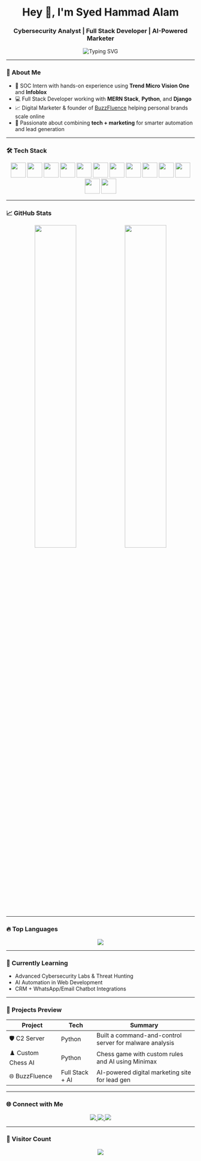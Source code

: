 <h1 align="center">Hey 👋, I'm Syed Hammad Alam</h1>
<h3 align="center">Cybersecurity Analyst | Full Stack Developer | AI-Powered Marketer</h3>

<p align="center">
  <img src="https://readme-typing-svg.demolab.com?font=Fira+Code&weight=500&size=24&pause=1000&color=FF6363&center=true&vCenter=true&width=440&lines=Building+Digital+Futures;Cybersecurity+%7C+Web+Dev+%7C+Marketing;Let's+Create+Something+Epic+🔥" alt="Typing SVG" />
</p>

---

### 🚀 About Me

- 🔐 SOC Intern with hands-on experience using **Trend Micro Vision One** and **Infoblox**
- 💻 Full Stack Developer working with **MERN Stack**, **Python**, and **Django**
- 📈 Digital Marketer & founder of [BuzzFluence](https://github.com/BuzzFluence) helping personal brands scale online
- 🎯 Passionate about combining **tech + marketing** for smarter automation and lead generation

---

### 🛠️ Tech Stack

<p align="center">
  <img src="https://cdn.jsdelivr.net/gh/devicons/devicon/icons/javascript/javascript-original.svg" width="40" />
  <img src="https://cdn.jsdelivr.net/gh/devicons/devicon/icons/python/python-original.svg" width="40" />
  <img src="https://cdn.jsdelivr.net/gh/devicons/devicon/icons/react/react-original.svg" width="40" />
  <img src="https://cdn.jsdelivr.net/gh/devicons/devicon/icons/nodejs/nodejs-original.svg" width="40" />
  <img src="https://cdn.jsdelivr.net/gh/devicons/devicon/icons/mongodb/mongodb-original.svg" width="40" />
  <img src="https://cdn.jsdelivr.net/gh/devicons/devicon/icons/mysql/mysql-original.svg" width="40" />
  <img src="https://cdn.jsdelivr.net/gh/devicons/devicon/icons/django/django-plain.svg" width="40" />
  <img src="https://cdn.jsdelivr.net/gh/devicons/devicon/icons/html5/html5-original.svg" width="40" />
  <img src="https://cdn.jsdelivr.net/gh/devicons/devicon/icons/css3/css3-original.svg" width="40" />
  <img src="https://cdn.jsdelivr.net/gh/devicons/devicon/icons/bootstrap/bootstrap-plain.svg" width="40" />
  <img src="https://cdn.jsdelivr.net/gh/devicons/devicon/icons/git/git-original.svg" width="40" />
  <img src="https://cdn.jsdelivr.net/gh/devicons/devicon/icons/github/github-original.svg" width="40" />
  <img src="https://cdn.jsdelivr.net/gh/devicons/devicon/icons/linux/linux-original.svg" width="40" />
</p>

---

### 📈 GitHub Stats

<p align="center">
  <img src="https://github-readme-stats.vercel.app/api?username=syedhammadalamm&show_icons=true&theme=default&hide_border=true" width="47%" />
  <img src="https://github-readme-streak-stats.herokuapp.com/?user=syedhammadalamm&theme=default&hide_border=true" width="47%" />
</p>

---

### 🔥 Top Languages

<p align="center">
  <img src="https://github-readme-stats.vercel.app/api/top-langs/?username=syedhammadalamm&layout=compact&theme=default&hide_border=true" />
</p>

---

### 🧠 Currently Learning

- Advanced Cybersecurity Labs & Threat Hunting  
- AI Automation in Web Development  
- CRM + WhatsApp/Email Chatbot Integrations  

---

### 💼 Projects Preview

| Project | Tech | Summary |
|--------|------|---------|
| 🛡️ C2 Server | Python | Built a command-and-control server for malware analysis |
| ♟️ Custom Chess AI | Python | Chess game with custom rules and AI using Minimax |
| 🌐 BuzzFluence | Full Stack + AI | AI-powered digital marketing site for lead gen |

---

### 🌐 Connect with Me

<p align="center">
  <a href="https://linkedin.com/in/syedhammadalam" target="_blank">
    <img src="https://img.shields.io/badge/LinkedIn-blue?logo=linkedin&style=for-the-badge" />
  </a>
  <a href="mailto:syedhammadalam@gmail.com">
    <img src="https://img.shields.io/badge/Gmail-red?logo=gmail&style=for-the-badge" />
  </a>
  <a href="https://github.com/syedhammadalamm" target="_blank">
    <img src="https://img.shields.io/badge/GitHub-black?logo=github&style=for-the-badge" />
  </a>
</p>

---

### 👀 Visitor Count
<p align="center">
  <img src="https://komarev.com/ghpvc/?username=syedhammadalamm&label=Profile+Views&color=brightgreen&style=flat" />
</p>
